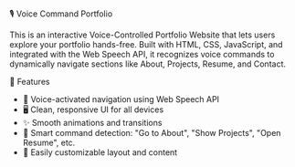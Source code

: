 🎙️ Voice Command Portfolio

This is an interactive Voice-Controlled Portfolio Website that lets users 
explore your portfolio hands-free. Built with HTML, CSS, JavaScript, and
integrated with the Web Speech API, it recognizes voice commands to dynamically 
navigate sections like About, Projects, Resume, and Contact.

🌟 Features

- 🎤 Voice-activated navigation using Web Speech API
- 🖥️ Clean, responsive UI for all devices
- ✨ Smooth animations and transitions
- 🧠 Smart command detection: "Go to About", "Show Projects", "Open Resume", etc.
- 🧩 Easily customizable layout and content

